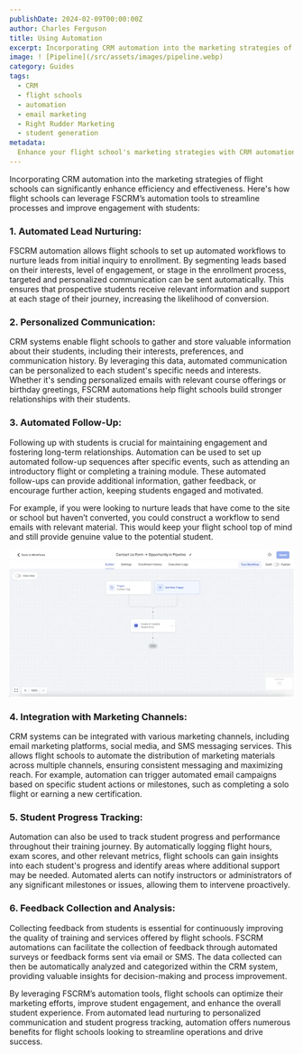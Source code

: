 ```yaml
---
publishDate: 2024-02-09T00:00:00Z
author: Charles Ferguson
title: Using Automation
excerpt: Incorporating CRM automation into the marketing strategies of flight schools can significantly enhance efficiency and effectiveness. Here's how flight schools can leverage FSCRM’s automation tools to streamline processes and improve engagement with students.
image: ! [Pipeline](/src/assets/images/pipeline.webp)
category: Guides
tags:
  - CRM
  - flight schools
  - automation
  - email marketing
  - Right Rudder Marketing
  - student generation
metadata: 
  Enhance your flight school's marketing strategies with CRM automation. Learn how FSCRM's automation tools can streamline processes and improve student engagement.
---
```


Incorporating CRM automation into the marketing strategies of flight schools can significantly enhance efficiency and effectiveness. Here's how flight schools can leverage FSCRM’s automation tools to streamline processes and improve engagement with students:

### **1. Automated Lead Nurturing:**

FSCRM automation allows flight schools to set up automated workflows to nurture leads from initial inquiry to enrollment. By segmenting leads based on their interests, level of engagement, or stage in the enrollment process, targeted and personalized communication can be sent automatically. This ensures that prospective students receive relevant information and support at each stage of their journey, increasing the likelihood of conversion.

### **2. Personalized Communication:**

CRM systems enable flight schools to gather and store valuable information about their students, including their interests, preferences, and communication history. By leveraging this data, automated communication can be personalized to each student's specific needs and interests. Whether it's sending personalized emails with relevant course offerings or birthday greetings, FSCRM automations help flight schools build stronger relationships with their students.

### **3. Automated Follow-Up:**

Following up with students is crucial for maintaining engagement and fostering long-term relationships. Automation can be used to set up automated follow-up sequences after specific events, such as attending an introductory flight or completing a training module. These automated follow-ups can provide additional information, gather feedback, or encourage further action, keeping students engaged and motivated.

For example, if you were looking to nurture leads that have come to the site or school but haven’t converted, you could construct a workflow to send emails with relevant material. This would keep your flight school top of mind and still provide genuine value to the potential student.

![Using workflows to keep up with leads](/src/assets/images/workflow.webp)

### **4. Integration with Marketing Channels:**

CRM systems can be integrated with various marketing channels, including email marketing platforms, social media, and SMS messaging services. This allows flight schools to automate the distribution of marketing materials across multiple channels, ensuring consistent messaging and maximizing reach. For example, automation can trigger automated email campaigns based on specific student actions or milestones, such as completing a solo flight or earning a new certification.

### **5. Student Progress Tracking:**

Automation can also be used to track student progress and performance throughout their training journey. By automatically logging flight hours, exam scores, and other relevant metrics, flight schools can gain insights into each student's progress and identify areas where additional support may be needed. Automated alerts can notify instructors or administrators of any significant milestones or issues, allowing them to intervene proactively.

### **6. Feedback Collection and Analysis:**

Collecting feedback from students is essential for continuously improving the quality of training and services offered by flight schools. FSCRM automations can facilitate the collection of feedback through automated surveys or feedback forms sent via email or SMS. The data collected can then be automatically analyzed and categorized within the CRM system, providing valuable insights for decision-making and process improvement.

By leveraging FSCRM’s automation tools, flight schools can optimize their marketing efforts, improve student engagement, and enhance the overall student experience. From automated lead nurturing to personalized communication and student progress tracking, automation offers numerous benefits for flight schools looking to streamline operations and drive success.